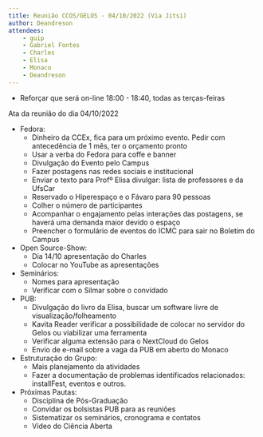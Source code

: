 ```yaml
---
title: Reunião CCOS/GELOS - 04/10/2022 (Via Jitsi)
author: Deandreson
attendees:
    - guip
    - Gabriel Fontes
    - Charles
    - Elisa
    - Monaco
    - Deandreson
---
```


- Reforçar que será on-line 18:00 - 18:40, todas as terças-feiras

Ata da reunião do dia 04/10/2022

- Fedora:
    - Dinheiro da CCEx, fica para um próximo evento. Pedir com antecedência de 1 mês, ter o orçamento pronto
    - Usar a verba do Fedora para coffe e banner
    - Divulgação do Evento pelo Campus
    - Fazer postagens nas redes sociais e institucional
    - Enviar o texto para Profº Elisa divulgar: lista de professores e da UfsCar
    - Reservado o Hiperespaço e o Fávaro para 90 pessoas
    - Colher o número de participantes
    - Acompanhar o engajamento pelas interações das postagens, se haverá uma demanda maior devido o espaço
    - Preencher o formulário de eventos do ICMC para sair no Boletim do Campus
- Open Source-Show:
    - Dia 14/10 apresentação do Charles
    - Colocar no YouTube as apresentações
- Seminários:
    - Nomes para apresentação
    - Verificar com o Silmar sobre o convidado
- PUB:
    - Divulgação do livro da Elisa, buscar um software livre de visualização/folheamento
    - Kavita Reader verificar a possibilidade de colocar no servidor do Gelos ou viabilizar uma ferramenta
    - Verificar alguma extensão para o NextCloud do Gelos
    - Envio de e-mail sobre a vaga da PUB em aberto do Monaco
- Estruturação do Grupo:
    - Mais planejamento da atividades
    - Fazer a documentação de problemas identificados relacionados: installFest, eventos e outros.
- Próximas Pautas:
    - Disciplina de Pós-Graduação
    - Convidar os bolsistas PUB para as reuniões
    - Sistematizar os seminários, cronograma e contatos
    - Vídeo do Ciência Aberta
